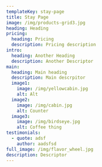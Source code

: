 ```yaml
---
templateKey: stay-page
title: Stay Page
image: /img/products-grid3.jpg
heading: Heading
pricing:
  heading: Pricing
  description: Pricing description
intro:
  heading: Another Heading
  description: Another Descriptor
main:
  heading: Main heading
  description: Main descrpitor
  image1:
    image: /img/yellowcabin.jpg
    alt: Alt
  image2:
    image: /img/cabin.jpg
    alt: Counter
  image3:
    image: /img/birdseye.jpg
    alt: Coffee thing
testimonials:
  - quote: adsf
    author: aadsfsd
full_image: /img/flavor_wheel.jpg
description: Descriptor
---
```


